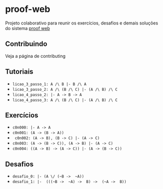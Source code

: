 # proof-web

Projeto colaborativo para reunir os exercícios, desafios e demais soluções do sistema [proof web](http://lolita.dimap.ufrn.br/proofweb/)


## Contribuindo

Veja a página de contributing

## Tutoriais

- ` licao_3_passo_1: A /\ B |- B /\ A `
- ` licao_3_passo_2: A /\ (B /\ C) |- (A /\ B) /\ C `
- ` licao_4_passo_2: |- A -> B -> A `
- ` licao_4_passo_3: A /\ (B /\ C) |- (A /\ B) /\ C `

## Exercícios

- ` c0n000: |- A -> A `
- ` c0n001: (A -> (B -> A)) `
- ` c0n002: (A -> B), (B -> C) |- (A -> C)`
- ` c0n003: (A -> (B -> C)), (A -> B) |- (A -> C) `
- ` c0n004: ((A -> B) -> (A -> C)) |- (A -> (B -> C)) `

## Desafios

- ` desafio_0: |- (A \/ (~B ->  ~A)) `
- ` desafio_1: |-  (((~B ->  ~A) ->  B) ->  (~A ->  B)) `
